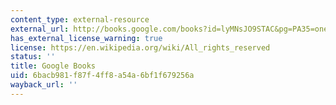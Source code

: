 ```yaml
---
content_type: external-resource
external_url: http://books.google.com/books?id=lyMNsJO9STAC&pg=PA35=onepage
has_external_license_warning: true
license: https://en.wikipedia.org/wiki/All_rights_reserved
status: ''
title: Google Books
uid: 6bacb981-f87f-4ff8-a54a-6bf1f679256a
wayback_url: ''
---
```

